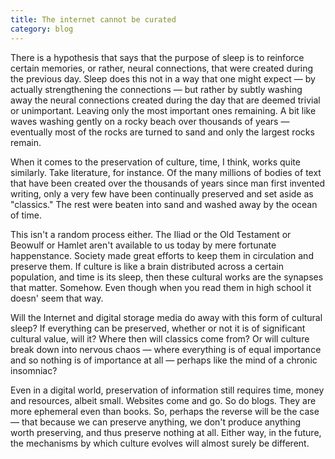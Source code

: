 ```yaml
---
title: The internet cannot be curated
category: blog
---
```


There is a hypothesis that says that the purpose of sleep is to reinforce certain memories, or rather, neural connections, that were created during the previous day. Sleep does this not in a way that one might expect — by actually strengthening the connections — but rather by subtly washing away the neural connections created during the day that are deemed trivial or unimportant. Leaving only the most important ones remaining. A bit like waves washing gently on a rocky beach over thousands of years — eventually most of the rocks are turned to sand and only the largest rocks remain.

When it comes to the preservation of culture, time, I think, works quite similarly. Take literature, for instance. Of the many millions of bodies of text that have been created over the thousands of years since man first invented writing, only a very few have been continually preserved and set aside as "classics." The rest were beaten into sand and washed away by the ocean of time.

This isn't a random process either. The Iliad or the Old Testament or Beowulf or Hamlet aren't available to us today by mere fortunate happenstance. Society made great efforts to keep them in circulation and preserve them. If culture is like a brain distributed across a certain population, and time is its sleep, then these cultural works are the synapses that matter. Somehow. Even though when you read them in high school it doesn' seem that way.

Will the Internet and digital storage media do away with this form of cultural sleep? If everything can be preserved, whether or not it is of significant cultural value, will it? Where then will classics come from? Or will culture break down into nervous chaos — where everything is of equal importance and so nothing is of importance at all — perhaps like the mind of a chronic insomniac?

Even in a digital world, preservation of information still requires time, money and resources, albeit small. Websites come and go. So do blogs. They are more ephemeral even than books. So, perhaps the reverse will be the case — that because we can preserve anything, we don't produce anything worth preserving, and thus preserve nothing at all. Either way, in the future, the mechanisms by which culture evolves will almost surely be different.
